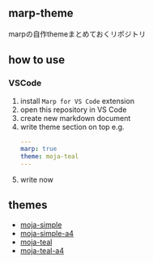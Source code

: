 ## marp-theme

marpの自作themeまとめておくリポジトリ

## how to use

### VSCode
1. install `Marp for VS Code` extension
1. open this repository in VS Code
1. create new markdown document
1. write theme section on top
   e.g.
   ```yaml
   ---
   marp: true
   theme: moja-teal
   ---
   ```
1. write now

## themes

* [moja-simple](https://s10akir.github.io/marp-theme/moja-simple)
* [moja-simple-a4](https://s10akir.github.io/marp-theme/moja-simple-a4)
* [moja-teal](https://s10akir.github.io/marp-theme/moja-teal)
* [moja-teal-a4](https://s10akir.github.io/marp-theme/moja-teal-a4)

